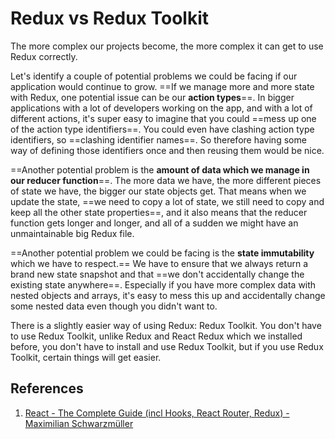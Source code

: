 # Redux vs Redux Toolkit

The more complex our projects become, the more complex it can get to use Redux correctly.

Let's identify a couple of potential problems we could be facing if our application would continue to grow. ==If we manage more and more state with Redux, one potential issue can be our **action types**==. In bigger applications with a lot of developers working on the app, and with a lot of different actions, it's super easy to imagine that you could ==mess up one of the action type identifiers==. You could even have clashing action type identifiers, so ==clashing identifier names==. So therefore having some way of defining those identifiers once and then reusing them would be nice.

==Another potential problem is the **amount of data which we manage in our reducer function**==. The more data we have, the more different pieces of state we have, the bigger our state objects get. That means when we update the state, ==we need to copy a lot of state, we still need to copy and keep all the other state properties==, and it also means that the reducer function gets longer and longer, and all of a sudden we might have an unmaintainable big Redux file.

==Another potential problem we could be facing is the **state immutability** which we have to respect.== We have to ensure that we always return a brand new state snapshot and that ==we don't accidentally change the existing state anywhere==. Especially if you have more complex data with nested objects and arrays, it's easy to mess this up and accidentally change some nested data even though you didn't want to.

There is a slightly easier way of using Redux: Redux Toolkit. You don't have to use Redux Toolkit, unlike Redux and React Redux which we installed before, you don't have to install and use Redux Toolkit, but if you use Redux Toolkit, certain things will get easier.

## References

1. [React - The Complete Guide (incl Hooks, React Router, Redux) - Maximilian Schwarzmüller](https://www.udemy.com/course/react-the-complete-guide-incl-redux/)